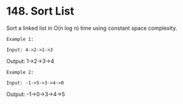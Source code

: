 # 148. Sort List

Sort a linked list in O(n log n) time using constant space
        complexity.

    Example 1:

    Input: 4->2->1->3
Output: 1->2->3->4

    Example 2:

    Input: -1->5->3->4->0
Output: -1->0->3->4->5